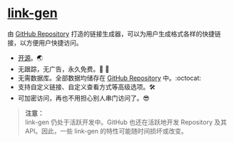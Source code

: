 # [link-gen](https://github.com/link-gen)

由 [GitHub Repository](https://docs.github.com/repositories) 打造的链接生成器，可以为用户生成格式各样的快捷链接，以方便用户快捷访问。

- [开源](https://github.com/link-gen)。🌏
- 无跟踪，无广告，永久免费。📡 🚫
- 无需数据库。全部数据均储存在 [GitHub Repository](https://docs.github.com/repositories) 中。:octocat:
- 支持自定义链接、自定义查看方式等高级选项。🛠
- 可加密访问，再也不用担心别人串门访问了。😎

> **注意：**\
> link-gen 仍处于活跃开发中。GitHub 也还在活跃地开发 Repository 及其 API。因此，一些 link-gen 的特性可能随时间损坏或改变。